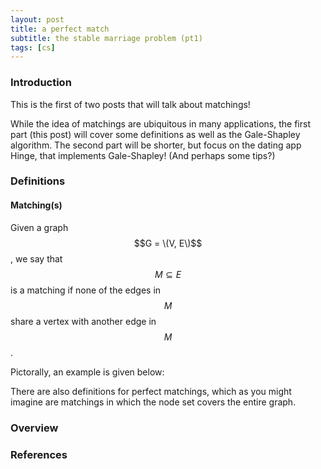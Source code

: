 ```yaml
---
layout: post
title: a perfect match
subtitle: the stable marriage problem (pt1)
tags: [cs]
---
```


### Introduction
This is the first of two posts that will talk about matchings! 

While the idea of matchings are ubiquitous in many applications, the first part (this post) will cover some definitions as well as the Gale-Shapley algorithm. The second part will be shorter, but focus on the dating app Hinge, that implements Gale-Shapley! (And perhaps some tips?)

### Definitions

#### Matching(s)

Given a graph $$G = \(V, E\)$$, we say that $$M \subseteq E$$ is a matching if none of the edges in $$M$$ share a vertex with another edge in $$M$$. 

Pictorally, an example is given below:

There are also definitions for perfect matchings, which as you might imagine are matchings in which the node set covers the entire graph.

#### 

### Overview




### References

>
